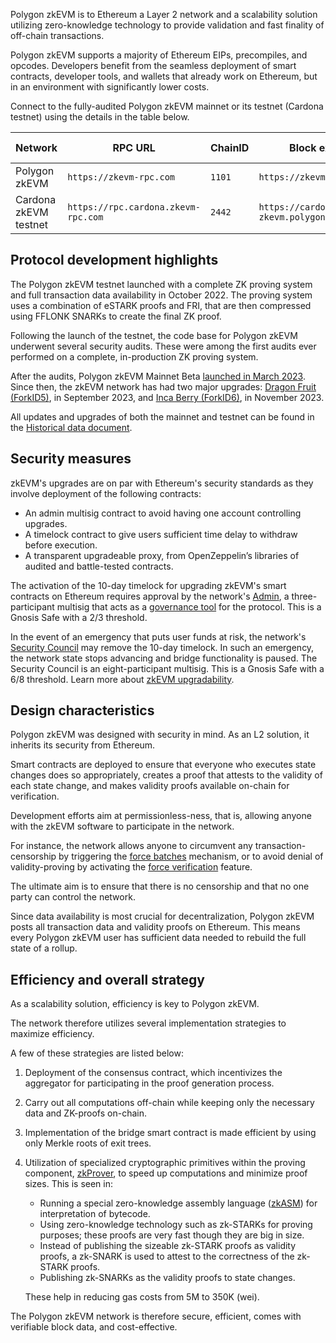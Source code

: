 Polygon zkEVM is to Ethereum a Layer 2 network and a scalability solution utilizing zero-knowledge technology to provide validation and fast finality of off-chain transactions.

Polygon zkEVM supports a majority of Ethereum EIPs, precompiles, and opcodes. Developers benefit from the seamless deployment of smart contracts, developer tools, and wallets that already work on Ethereum, but in an environment with significantly lower costs.

Connect to the fully-audited Polygon zkEVM mainnet or its testnet (Cardona testnet) using the details in the table below.

| Network | RPC URL | ChainID | Block explorer URL | Gas token |
| ------- | ------------------------------- | ---------------- | ---------------- | ----- |
| Polygon zkEVM | `https://zkevm-rpc.com` | `1101` | `https://zkevm.polygonscan.com/` | **ETH** |
| Cardona zkEVM testnet | `https://rpc.cardona.zkevm-rpc.com` | `2442` | `https://cardona-zkevm.polygonscan.com/` | **ETH** |

## Protocol development highlights

The Polygon zkEVM testnet launched with a complete ZK proving system and full transaction data availability in October 2022. The proving system uses a combination of eSTARK proofs and FRI, that are then compressed using FFLONK SNARKs to create the final ZK proof.

Following the launch of the testnet, the code base for Polygon zkEVM underwent several security audits. These were among the first audits ever performed on a complete, in-production ZK proving system.  

After the audits, Polygon zkEVM Mainnet Beta [launched in March 2023](https://www.youtube.com/watch?v=UvQIX5i09A4&ab_channel=ETHGlobal). Since then, the zkEVM network has had two major upgrades: [Dragon Fruit (ForkID5)](https://polygon.technology/blog/polygon-zkevm-dragon-fruit-upgrade-with-new-opcode-coming-to-mainnet-beta), in September 2023, and [Inca Berry (ForkID6)](https://polygon.technology/blog/polygon-zkevm-inca-berry-upgrade-coming-to-mainnet-beta), in November 2023.

All updates and upgrades of both the mainnet and testnet can be found in the [Historical data document](../releases/historical-data.md).

## Security measures

zkEVM's upgrades are on par with Ethereum's security standards as they involve deployment of the following contracts:

- An admin multisig contract to avoid having one account controlling upgrades.
- A timelock contract to give users sufficient time delay to withdraw before execution.
- A transparent upgradeable proxy, from OpenZeppelin’s libraries of audited and battle-tested contracts.

The activation of the 10-day timelock for upgrading zkEVM's smart contracts on Ethereum requires approval by the network's [Admin](https://etherscan.io/address/0x242daE44F5d8fb54B198D03a94dA45B5a4413e21), a three-participant multisig that acts as a [governance tool](../architecture/protocol/admin-role.md#governance-of-zkevm-contracts) for the protocol. This is a Gnosis Safe with a 2/3 threshold.

In the event of an emergency that puts user funds at risk, the network's [Security Council](https://etherscan.io/address/0x37c58Dfa7BF0A165C5AAEdDf3e2EdB475ac6Dcb6) may remove the 10-day timelock. In such an emergency, the network state stops advancing and bridge functionality is paused. The Security Council is an eight-participant multisig. This is a Gnosis Safe with a 6/8 threshold. Learn more about [zkEVM upgradability](https://docs.polygon.technology/zkEVM/architecture/protocol/upgradability/).

## Design characteristics

Polygon zkEVM was designed with security in mind. As an L2 solution, it inherits its security from Ethereum.

Smart contracts are deployed to ensure that everyone who executes state changes does so appropriately, creates a proof that attests to the validity of each state change, and makes validity proofs available on-chain for verification.

Development efforts aim at permissionless-ness, that is, allowing anyone with the zkEVM software to participate in the network. 

For instance, the network allows anyone to circumvent any transaction-censorship by triggering the [force batches](../architecture/protocol/malfunction-resistance/sequencer-resistance.md) mechanism, or to avoid denial of validity-proving by activating the [force verification](../architecture/protocol/malfunction-resistance/aggregator-resistance.md) feature. 

The ultimate aim is to ensure that there is no censorship and that no one party can control the network.

Since data availability is most crucial for decentralization, Polygon zkEVM posts all transaction data and validity proofs on Ethereum. This means every Polygon zkEVM user has sufficient data needed to rebuild the full state of a rollup.

## Efficiency and overall strategy

As a scalability solution, efficiency is key to Polygon zkEVM. 

The network therefore utilizes several implementation strategies to maximize efficiency.

A few of these strategies are listed below:

1. Deployment of the consensus contract, which incentivizes the aggregator for participating in the proof generation process.
2. Carry out all computations off-chain while keeping only the necessary data and ZK-proofs on-chain.
3. Implementation of the bridge smart contract is made efficient by using only Merkle roots of exit trees.
4. Utilization of specialized cryptographic primitives within the proving component, [zkProver](https://docs.polygon.technology/zkEVM/architecture/zkprover/), to speed up computations and minimize proof sizes. This is seen in:
    * Running a special zero-knowledge assembly language ([zkASM](../spec/zkasm/index.md)) for interpretation of bytecode.
    * Using zero-knowledge technology such as zk-STARKs for proving purposes; these proofs are very fast though they are big in size.
    * Instead of publishing the sizeable zk-STARK proofs as validity proofs, a zk-SNARK is used to attest to the correctness of the zk-STARK proofs. 
    * Publishing zk-SNARKs as the validity proofs to state changes.
    
	These help in reducing gas costs from 5M to 350K (wei).

The Polygon zkEVM network is therefore secure, efficient, comes with verifiable block data, and cost-effective.
